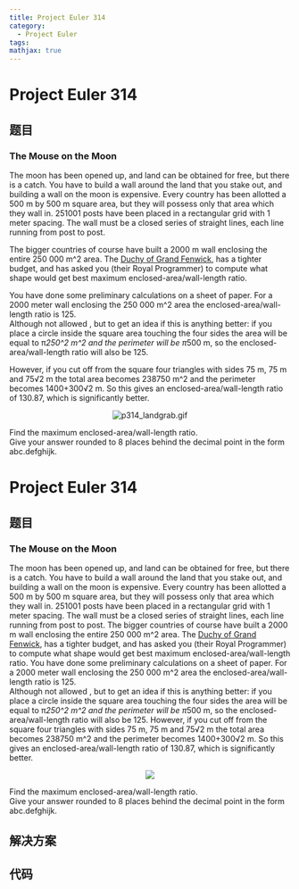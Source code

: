 ```yaml
---
title: Project Euler 314
category:
  - Project Euler
tags:
mathjax: true
---
```

<escape><!-- more --></escape>
    
# Project Euler 314
## 题目
### The Mouse on the Moon



The moon has been opened up, and land can be obtained for free, but there is a catch. You have to build a wall around the land that you stake out, and building a wall on the moon is expensive. Every country has been allotted a 500 m by 500 m square area, but they will possess only that area which they wall in. 251001 posts have been placed in a rectangular grid with 1 meter spacing. The wall must be a closed series of straight lines, each line running from post to post.


The bigger countries of course have built a 2000 m wall enclosing the entire 250 000 m^2 area. The <a href="http://en.wikipedia.org/wiki/Grand_Fenwick">Duchy of Grand Fenwick</a>, has a tighter budget, and has asked you (their Royal Programmer) to compute what shape would get best maximum enclosed-area/wall-length ratio.


You have done some preliminary calculations on a sheet of paper.
For a 2000 meter wall enclosing the 250 000 m^2 area the
enclosed-area/wall-length ratio is 125.<br />
Although not allowed , but to get an idea if this is anything better:  if you place a circle inside the square area touching the four sides the area will be equal to π*250^2 m^2 and the perimeter will be π*500 m, so the enclosed-area/wall-length ratio will also be 125.


However, if you cut off from the square four triangles with sides 75 m, 75 m and 75√2 m the total area becomes 238750 m^2 and the perimeter becomes 1400+300√2 m. So this gives an enclosed-area/wall-length ratio of 130.87, which is significantly better.

<div align="center"><img src="project/images/p314_landgrab.gif" class="dark_img" alt="p314_landgrab.gif" /></div>

Find the maximum enclosed-area/wall-length ratio.<br />
Give your answer rounded to 8 places behind the decimal point in the form abc.defghijk.






# Project Euler 314
## 题目
### The Mouse on the Moon

The moon has been opened up, and land can be obtained for free, but there is a catch. You have to build a wall around the land that you stake out, and building a wall on the moon is expensive. Every country has been allotted a 500 m by 500 m square area, but they will possess only that area which they wall in. 251001 posts have been placed in a rectangular grid with 1 meter spacing. The wall must be a closed series of straight lines, each line running from post to post.
The bigger countries of course have built a 2000 m wall enclosing the entire 250 000 m^2 area. The <a href="http://en.wikipedia.org/wiki/Grand_Fenwick" target="_blank" rel="noopener">Duchy of Grand Fenwick</a>, has a tighter budget, and has asked you (their Royal Programmer) to compute what shape would get best maximum enclosed-area/wall-length ratio.
You have done some preliminary calculations on a sheet of paper. For a 2000 meter wall enclosing the 250 000 m^2 area the enclosed-area/wall-length ratio is 125.<br>Although not allowed , but to get an idea if this is anything better:  if you place a circle inside the square area touching the four sides the area will be equal to π*250^2 m^2 and the perimeter will be π*500 m, so the enclosed-area/wall-length ratio will also be 125.
However, if you cut off from the square four triangles with sides 75 m, 75 m and 75√2 m the total area becomes 238750 m^2 and the perimeter becomes 1400+300√2 m. So this gives an enclosed-area/wall-length ratio of 130.87, which is significantly better.
<center><img src="https://projecteuler.net/project/images/p314_landgrab.gif"></center>

Find the maximum enclosed-area/wall-length ratio.<br>Give your answer rounded to 8 places behind the decimal point in the form abc.defghijk.


## 解决方案


## 代码


